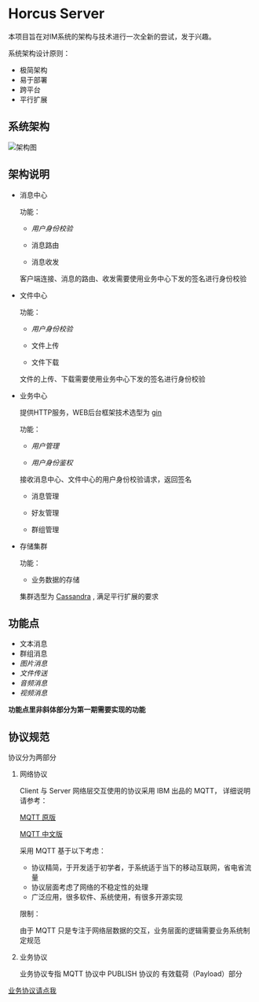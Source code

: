 Horcus Server
======

本项目旨在对IM系统的架构与技术进行一次全新的尝试，发于兴趣。

系统架构设计原则：

- 极简架构
- 易于部署
- 跨平台
- 平行扩展

## 系统架构

![架构图](http://horcus.qiniudn.com/horcus.png?3)

## 架构说明

- 消息中心

	功能：

	- *用户身份校验*

	- 消息路由

	- 消息收发

	客户端连接、消息的路由、收发需要使用业务中心下发的签名进行身份校验

- 文件中心

	功能：

	- *用户身份校验*

	- 文件上传

	- 文件下载

	文件的上传、下载需要使用业务中心下发的签名进行身份校验

- 业务中心
	
	提供HTTP服务，WEB后台框架技术选型为 [gin](https://github.com/gin-gonic/gin)
	
	功能：

	- *用户管理*

	- *用户身份鉴权*

	接收消息中心、文件中心的用户身份校验请求，返回签名

	- 消息管理

	- 好友管理

	- 群组管理

- 存储集群

	功能：

	- 业务数据的存储

	集群选型为 [Cassandra](https://cassandra.apache.org/) , 满足平行扩展的要求

## 功能点

- 文本消息
- 群组消息
- *图片消息*
- *文件传送*
- *音频消息*
- *视频消息*

**功能点里非斜体部分为第一期需要实现的功能**

## 协议规范

协议分为两部分

1. 网络协议
	
	Client 与 Server 网络层交互使用的协议采用 IBM 出品的 MQTT， 详细说明请参考：

	[MQTT 原版](http://public.dhe.ibm.com/software/dw/webservices/ws-mqtt/mqtt-v3r1.html)
	
	[MQTT 中文版](http://www.ttsgs.com/articles/detail/2014-03-14/309641/%E5%BA%94%E7%94%A8%E7%A8%8B%E5%BA%8F-c%E8%AF%AD%E8%A8%80-exception)

	采用 MQTT 基于以下考虑：

	- 协议精简，于开发适于初学者，于系统适于当下的移动互联网，省电省流量
	- 协议层面考虑了网络的不稳定性的处理
	- 广泛应用，很多软件、系统使用，有很多开源实现

	限制：

	由于 MQTT 只是专注于网络层数据的交互，业务层面的逻辑需要业务系统制定规范

2. 业务协议

	业务协议专指 MQTT 协议中 PUBLISH 协议的 有效载荷（Payload）部分

[业务协议请点我](MSG_SPEC.md)
